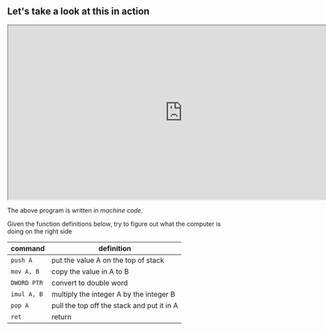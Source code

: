 ## Let's take a look at this in action

<iframe width="800px" height="400px" src="https://godbolt.org/e?hideEditorToolbars=true#g:!((g:!((g:!((h:codeEditor,i:(fontScale:14,j:1,lang:c%2B%2B,source:'//+Type+your+code+here,+or+load+an+example.%0Aint+square(int+num)+%7B%0A++++return+num+*+num%3B%0A%7D'),l:'5',n:'0',o:'C%2B%2B+source+%231',t:'0')),k:50,l:'4',n:'0',o:'',s:0,t:'0'),(g:!((h:compiler,i:(compiler:g102,filters:(b:'0',binary:'1',commentOnly:'0',demangle:'0',directives:'0',execute:'1',intel:'0',libraryCode:'1',trim:'1'),fontScale:14,j:1,lang:c%2B%2B,libs:!(),options:'',source:1),l:'5',n:'0',o:'x86-64+gcc+10.2+(Editor+%231,+Compiler+%231)+C%2B%2B',t:'0')),k:50,l:'4',n:'0',o:'',s:0,t:'0')),l:'2',n:'0',o:'',t:'0')),version:4"></iframe>

The above program  is written in _machine code_.

Given the function definitions below, try to figure out what the computer is doing on the right side

|   command    |               definition                    |
|--------------|---------------------------------------------|
| `push A`     | put the value A on the top of stack         |
| `mov A, B`   | copy the value in A to B                    |
| `DWORD PTR`  | convert to double word                      |
| `imul A, B`  | multiply the integer A by the integer B     |
| `pop A`      | pull the top off the stack and put it in A  |
| `ret`        | return                                      |
